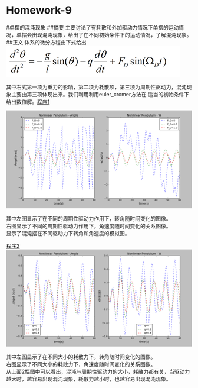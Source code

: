 # Homework-9
#单摆的混沌现象
##摘要
主要讨论了有耗散和外加驱动力情况下单摆的运动情况，单摆会出现混沌现象，给出了在不同初始条件下的运动情况，了解混沌现象。
##正文
体系的微分方程由下式给出  
![](https://github.com/Wangzhengwhu/Homework-9/blob/master/%E5%85%AC%E5%BC%8F1.png)  

其中右式第一项为重力的影响，第二项为耗散项，第三项为周期性驱动力，混沌现象主要由第三项体现出来。我们利用利用euler_cromer方法在
适当的初始条件下给出数值解。[程序1](https://github.com/Wangzhengwhu/Homework-9/blob/master/%E7%A8%8B%E5%BA%8F1.py)  

![](https://github.com/Wangzhengwhu/Homework-9/blob/master/1.png)  


其中左图显示了在不同的周期性驱动力作用下，转角随时间变化的图像。  
右图显示了不同的周期性驱动力作用下，角速度随时间变化的关系图像。  
显示了混沌摆在不同驱动力下转角和角速度的模拟图。  


[程序2](https://github.com/Wangzhengwhu/Homework-9/blob/master/%E7%A8%8B%E5%BA%8F2.py)  
![](https://github.com/Wangzhengwhu/Homework-9/blob/master/2.png)  

其中左图显示了在不同大小的耗散力下，转角随时间变化的图像。  
右图显示了不同大小的耗散力下，角速度随时间变化的关系图像。  
从上面2幅图中可以看出，混沌与周期性驱动力的大小，耗散力都有关，当驱动力越大时，越容易出现混沌现象，耗散力越小时，也越容易出现混沌现象。  



